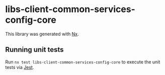 # libs-client-common-services-config-core

This library was generated with [Nx](https://nx.dev).

## Running unit tests

Run `nx test libs-client-common-services-config-core` to execute the unit tests via [Jest](https://jestjs.io).
